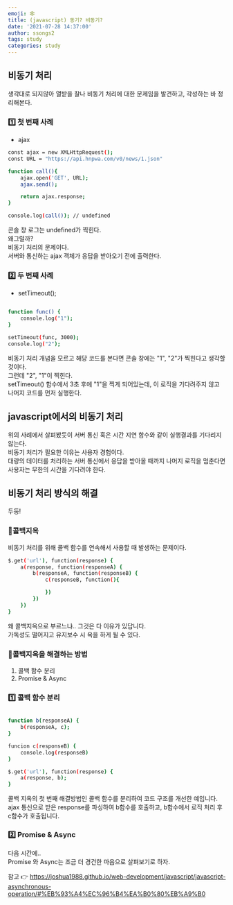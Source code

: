 ```yaml
---
emoji: 🕸
title: (javascript) 동기? 비동기?
date: '2021-07-28 14:37:00'
author: ssongs2
tags: study
categories: study
---
```


## 비동기 처리

생각대로 되지않아 열받을 찰나 비동기 처리에 대한 문제임을 발견하고, 각성하는 바 정리해본다.

 ### 1️⃣ 첫 번째 사례
 - ajax


 ```bash
const ajax = new XMLHttpRequest();
const URL = "https://api.hnpwa.com/v0/news/1.json"

 function call(){
     ajax.open('GET', URL);
     ajax.send();

     return ajax.response;
 }

console.log(call()); // undefined
 ```
콘솔 창 로그는 undefined가 찍힌다.  
왜그럴까?  
비동기 처리의 문제이다.  
서버와 통신하는 ajax 객체가 응답을 받아오기 전에 출력한다.

 ### 2️⃣ 두 번째 사례
 - setTimeout();

 ```bash

 function func() {
     console.log("1");
 }

 setTimeout(func, 3000);
 console.log("2");
 ```

비동기 처리 개념을 모르고 해당 코드를 본다면 콘솔 창에는 "1", "2"가 찍힌다고 생각할 것이다.  
그런데 "2", "1"이 찍힌다.  
setTimeout() 함수에서 3초 후에 "1"을 찍게 되어있는데, 이 로직을 기다려주지 않고 나머지 코드를 먼저 실행한다.

## javascript에서의 비동기 처리

위의 사례에서 살펴봤듯이 서버 통신 혹은 시간 지연 함수와 같이 실행결과를 기다리지 않는다.  
비동기 처리가 필요한 이유는 사용자 경험이다.  
대량의 데이터를 처리하는 서버 통신에서 응답을 받아올 때까지 나머지 로직을 멈춘다면 사용자는 무한의 시간을 기다려야 한다.  

## 비동기 처리 방식의 해결

두둥! 
### 🥊콜백지옥

비동기 처리를 위해 콜백 함수를 연속해서 사용할 때 발생하는 문제이다.

```bash
$.get('url'), function(response) {
    a(response, function(responseA) {
        b(responseA, function(responseB) {
            c(responseB, function(){

            })
        })
    })
}

```
왜 콜백지옥으로 부르느냐.. 그것은 다 이유가 있답니다.  
가독성도 떨어지고 유지보수 시 욕을 하게 될 수 있다.

### 🥊콜백지옥을 해결하는 방법
1. 콜백 함수 분리
2. Promise & Async

### 1️⃣ 콜백 함수 분리

```bash

function b(responseA) {
    b(responseA, c);
}

funcion c(responseB) {
    console.log(responseB)
}

$.get('url'), function(response) {
    a(response, b);
}

```

콜백 지옥의 첫 번째 해결방법인 콜백 함수를 분리하여 코드 구조를 개선한 예입니다.
ajax 통신으로 받은 response를 파싱하여 b함수를 호출하고, b함수에서 로직 처리 후 c함수가 호출됩니다.

### 2️⃣ Promise & Async

다음 시간에..  
Promise 와 Async는 조금 더 경건한 마음으로 살펴보기로 하자.


참고
👉  https://joshua1988.github.io/web-development/javascript/javascript-asynchronous-operation/#%EB%93%A4%EC%96%B4%EA%B0%80%EB%A9%B0

```toc

```